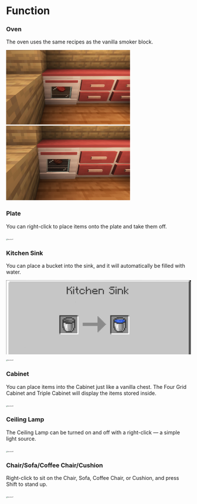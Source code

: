 # Function

### Oven

The oven uses the same recipes as the vanilla smoker block.

<img src="../../img/furniture/function3.png" alt="function3" style="zoom: 33%;" /><img src="../../img/furniture/function4.png" alt="function4" style="zoom: 33%;" />



### Plate

You can right-click to place items onto the plate and take them off.

<img src="../../img/furniture/function1.png" alt="function1" style="zoom: 25%;" />



### Kitchen Sink

You can place a bucket into the sink, and it will automatically be filled with water.

<img src="../../img/furniture/function8.jpg" alt="function8" style="zoom:50%;" />

<img src="../../img/furniture/function2.png" alt="function2" style="zoom:25%;" />



### Cabinet

You can place items into the Cabinet just like a vanilla chest. The Four Grid Cabinet and Triple Cabinet will display the items stored inside.

<img src="../../img/furniture/function5.png" alt="function5" style="zoom: 25%;" />



### **Ceiling Lamp**

The Ceiling Lamp can be turned on and off with a right-click — a simple light source.

<img src="../../img/furniture/function6.png" alt="function6" style="zoom:25%;" />

### Chair/Sofa/Coffee Chair/Cushion

Right-click to sit on the Chair, Sofa, Coffee Chair, or Cushion, and press Shift to stand up.

<img src="../../img/furniture/function7.png" alt="function7" style="zoom:25%;" />